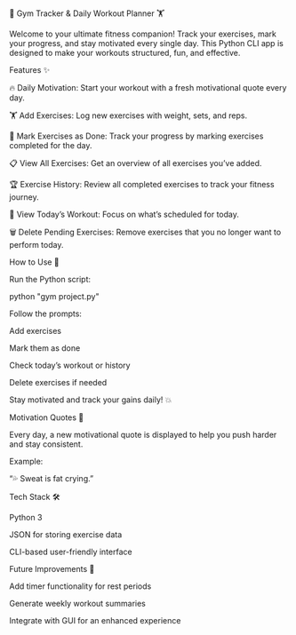 💪 Gym Tracker & Daily Workout Planner 🏋️

Welcome to your ultimate fitness companion! Track your exercises, mark your progress, and stay motivated every single day. This Python CLI app is designed to make your workouts structured, fun, and effective.

Features ✨

🔥 Daily Motivation: Start your workout with a fresh motivational quote every day.

🏋️ Add Exercises: Log new exercises with weight, sets, and reps.

💪 Mark Exercises as Done: Track your progress by marking exercises completed for the day.

📋 View All Exercises: Get an overview of all exercises you’ve added.

🏆 Exercise History: Review all completed exercises to track your fitness journey.

📅 View Today’s Workout: Focus on what’s scheduled for today.

🗑️ Delete Pending Exercises: Remove exercises that you no longer want to perform today.

How to Use 🚀

Run the Python script:

python "gym project.py"


Follow the prompts:

Add exercises

Mark them as done

Check today’s workout or history

Delete exercises if needed

Stay motivated and track your gains daily! 💥

Motivation Quotes 💬

Every day, a new motivational quote is displayed to help you push harder and stay consistent.

Example:

“💦 Sweat is fat crying.”

Tech Stack 🛠️

Python 3

JSON for storing exercise data

CLI-based user-friendly interface

Future Improvements 🚀

Add timer functionality for rest periods

Generate weekly workout summaries

Integrate with GUI for an enhanced experience
